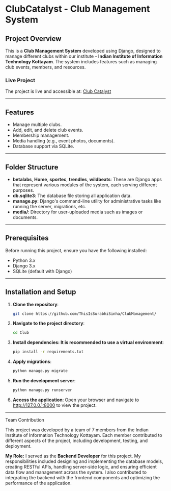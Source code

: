 # ClubCatalyst - Club Management System

## Project Overview
This is a **Club Management System** developed using Django, designed to manage different clubs within our institute - **Indian Institute of Information Technology Kottayam**. The system includes features such as managing club events, members, and resources.

### Live Project  
The project is live and accessible at: [Club Catalyst](https://clubcatalyst-y67f5eu3.b4a.run/)

---

## Features
- Manage multiple clubs.
- Add, edit, and delete club events.
- Membership management.
- Media handling (e.g., event photos, documents).
- Database support via SQLite.

---

## Folder Structure
- **betalabs**, **Home**, **sportec**, **trendles**, **wildbeats**: These are Django apps that represent various modules of the system, each serving different purposes.
- **db.sqlite3**: The database file storing all application data.
- **manage.py**: Django's command-line utility for administrative tasks like running the server, migrations, etc.
- **media/**: Directory for user-uploaded media such as images or documents.

---

## Prerequisites
Before running this project, ensure you have the following installed:
- Python 3.x
- Django 3.x
- SQLite (default with Django)

---

## Installation and Setup
1. **Clone the repository**:
   ```bash
   git clone https://github.com/ThisIsSurabhiSinha/ClubManagement/
2. **Navigate to the project directory**:
   ```bash
   cd Club
3. **Install dependencies: It is recommended to use a virtual environment**:
    ```bash
    pip install -r requirements.txt
4. **Apply migrations**:
    ```bash
    python manage.py migrate
5. **Run the development server**:
    ```bash
    python manage.py runserver
6. **Access the application**:
    Open your browser and navigate to http://127.0.0.1:8000 to view the project.

 ---
   
Team Contribution

This project was developed by a team of 7 members from the Indian Institute of Information Technology Kottayam. Each member contributed to different aspects of the project, including development, testing, and deployment.

**My Role:** I served as the **Backend Developer** for this project. My responsibilities included designing and implementing the database models, creating RESTful APIs, handling server-side logic, and ensuring efficient data flow and management across the system. I also contributed to integrating the backend with the frontend components and optimizing the performance of the application.

